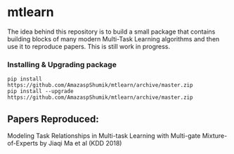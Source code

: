 # mtlearn
The idea behind this repository is to build a small package that contains building blocks of many modern Multi-Task Learning algorithms and then use it to reproduce papers. This is still work in progress.

### Installing & Upgrading package

    pip install https://github.com/AmazaspShumik/mtlearn/archive/master.zip
    pip install --upgrade https://github.com/AmazaspShumik/mtlearn/archive/master.zip


## Papers Reproduced:
Modeling Task Relationships in Multi-task Learning with Multi-gate Mixture-of-Experts by Jiaqi Ma et al (KDD 2018)
